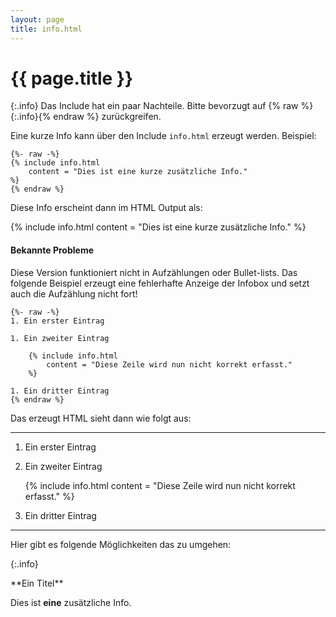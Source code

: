 ```yaml
---
layout: page
title: info.html
---
```

# {{ page.title }}

{:.info}
Das Include hat ein paar Nachteile. Bitte bevorzugt auf {% raw %}{:.info}{% endraw %} zurückgreifen.

Eine kurze Info kann über den Include `info.html` erzeugt werden. Beispiel:

```
{%- raw -%}
{% include info.html 
	content = "Dies ist eine kurze zusätzliche Info."
%}
{% endraw %}
```

Diese Info erscheint dann im HTML Output als:

{% include info.html 
	content = "Dies ist eine kurze zusätzliche Info."
%}

#### Bekannte Probleme

Diese Version funktioniert nicht in Aufzählungen oder Bullet-lists. Das folgende Beispiel erzeugt eine fehlerhafte Anzeige der Infobox und setzt auch die Aufzählung nicht fort!

```
{%- raw -%}
1. Ein erster Eintrag

1. Ein zweiter Eintrag

	{% include info.html 
		content = "Diese Zeile wird nun nicht korrekt erfasst."
	%}

1. Ein dritter Eintrag
{% endraw %}
```

Das erzeugt HTML sieht dann wie folgt aus:

----

1. Ein erster Eintrag

1. Ein zweiter Eintrag

	{% include info.html 
		content = "Diese Zeile wird nun nicht korrekt erfasst."
	%}

1. Ein dritter Eintrag

----

Hier gibt es folgende Möglichkeiten das zu umgehen:

{:.info}
<div markdown="1">
**Ein Titel**

Dies ist **eine** zusätzliche Info.
</div>
